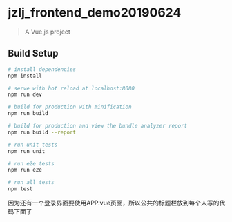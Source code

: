 # jzlj_frontend_demo20190624

> A Vue.js project

## Build Setup

``` bash
# install dependencies
npm install

# serve with hot reload at localhost:8080
npm run dev

# build for production with minification
npm run build

# build for production and view the bundle analyzer report
npm run build --report

# run unit tests
npm run unit

# run e2e tests
npm run e2e

# run all tests
npm test
```

因为还有一个登录界面要使用APP.vue页面，所以公共的标题栏放到每个人写的代码下面了

